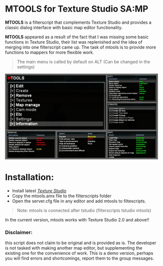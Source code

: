 # MTOOLS for Texture Studio SA:MP

**MTOOLS** is a filterscript that complements Texture Studio and provides a classic dialog interface with basic map editor functionality.

**MTOOLS** appeared as a result of the fact that I was missing some basic functions in Texture Studio, their list was replenished and the idea of ​​merging into one filterscript came up. The task of mtools is to provide more functions to mappers for more flexible work.

>The main menu is called by default on ALT (Can be changed in the settings)

![Menus](/preview.jpg)

# Installation:

- Install latest *[Texture Studio](https://vk.com/tip_mapper?w=page-89889560_49251374)*
- Copy the mtools.amx file to the filterscripts folder
- Open the server.cfg file in any editor and add mtools to filtescripts.
>Note: mtools is connected after tstudio (filterscripts tstudio mtools)

In the current version, mtools works with Texture Studio 2.0 and above!!

### Disclaimer:

this script does not claim to be original and is provided as is. The developer is not tasked with making another map editor, but supplementing the existing one for the convenience of work. This is a demo version, perhaps you will find errors and shortcomings, report them to the group messages.